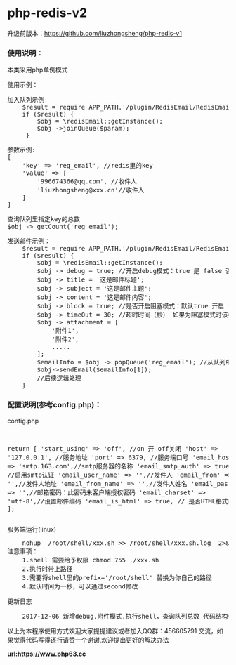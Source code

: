 # php-redis-v2
升级前版本：<a href='https://github.com/liuzhongsheng/php-redis-v1'>https://github.com/liuzhongsheng/php-redis-v1</a>
<h3>使用说明：</h3>
<p>本类采用php单例模式</p>
<p>使用示例：</p>
<pre>加入队列示例
    $result = require APP_PATH.'/plugin/RedisEmail/RedisEmail.class.php';
    if ($result) {
        $obj = \redisEmail::getInstance();
        $obj ->joinQueue($param);
     }   
</pre>

<pre>
参数示例:
[
    'key' => 'reg_email', //redis里的key
    'value' => [
        '996674366@qq.com', //收件人
        'liuzhongsheng@xxx.cn'//收件人
    ]
]
</pre>
<pre>
查询队列里指定key的总数
$obj -> getCount('reg_email');
</pre>
<pre>发送邮件示例：
    $result = require APP_PATH.'/plugin/RedisEmail/RedisEmail.class.php';
    if ($result) {
        $obj = \redisEmail::getInstance();
        $obj -> debug = true; //开启debug模式：true 是 false 否
        $obj -> title = '这是邮件标题';
        $obj -> subject = '这是邮件主题';
        $obj -> content = '这是邮件内容';
        $obj -> block = true; //是否开启阻塞模式：默认true 开启 false 关闭，如果需要开启可以注释该行
        $obj -> timeOut = 30; //超时时间（秒） 如果为阻塞模式时该参数生效
        $obj -> attachment = [
            '附件1',
            '附件2',
            .....
        ];
        $emailInfo = $obj -> popQueue('reg_email'); //从队列中获取待处理的任务
        $obj->sendEmail($emailInfo[1]);
        //后续逻辑处理
    }
</pre>

<h3>配置说明<span>(参考config.php)</span>：</h3>

<p>config.php<p>
<pre>

return [
    'start_using'       =>  'off',  //on 开 off关闭
    'host'              =>  '127.0.0.1',    //服务地址
    'port'              =>  6379,   //服务端口号
    'email_host'        =>  'smtp.163.com',//smtp服务器的名称
    'email_smtp_auth'   =>  true, //启用smtp认证
    'email_user_name'   =>  '',//发件人
    'email_from'        =>  '',//发件人地址
    'email_from_name'   =>  '',//发件人姓名
    'email_passwrod'    =>  '',//邮箱密码：此密码未客户端授权密码
    'email_charset'     =>  'utf-8',//设置邮件编码
    'email_is_html'     =>  true, // 是否HTML格式邮件
];
</pre>

服务端运行(linux)
<pre>
    nohup  /root/shell/xxx.sh >> /root/shell/xxx.sh.log  2>&1 &
注意事项：
    1.shell 需要给予权限 chmod 755 ./xxx.sh
    2.执行时带上路径
    3.需要将shell里的prefix='/root/shell' 替换为你自己的路径
    4.默认时间为一秒，可以通过second修改
</pre>
更新日志
<br>
<pre>
    2017-12-06 新增debug,附件模式,执行shell，查询队列总数 代码结构优化
</pre>
<p>以上为本程序使用方式欢迎大家提提建议或者加入QQ群：456605791 交流，如果觉得代码写得还行请赞一个谢谢,欢迎提出更好的解决办法<p>
<b>url:<a href='https://www.php63.cc'>https://www.php63.cc</a></b>